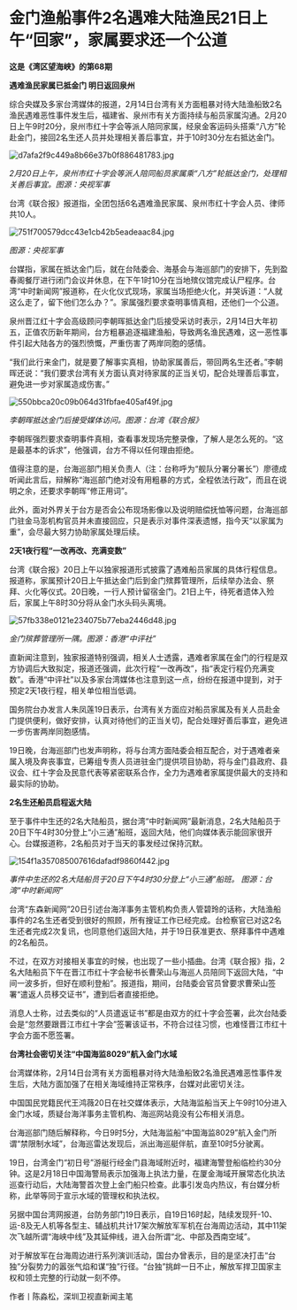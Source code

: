 # 金门渔船事件2名遇难大陆渔民21日上午“回家”，家属要求还一个公道

**这是《湾区望海峡》的第68期**

**遇难渔民家属已抵金门 明日返回泉州**

综合央媒及多家台湾媒体的报道，2月14日台湾有关方面粗暴对待大陆渔船致2名渔民遇难恶性事件发生后，福建省、泉州市有关方面持续与船员家属沟通。2月20日上午9时20分，泉州市红十字会等派人陪同家属，经泉金客运码头搭乘“八方”轮赴金门，接回2名生还人员并处理相关善后事宜，并于10时30分左右抵达金门。

![d7afa2f9c449a8b66e37b0f886481783.jpg](https://raw.githubusercontent.com/qqhsx/qqnews_image/main/2024/02/20/金门渔船事件2名遇难大陆渔民21日上午“回家”，家属要求还一个公道/d7afa2f9c449a8b66e37b0f886481783.jpg)

_2月20日上午，泉州市红十字会等派人陪同船员家属乘“八方”轮抵达金门，处理相关善后事宜。图源：央视军事_

台湾《联合报》报道指，全团包括6名遇难渔民家属、泉州市红十字会人员、律师共10人。

![751f700579dcc43e1cb42b5eadeaac84.jpg](https://raw.githubusercontent.com/qqhsx/qqnews_image/main/2024/02/20/金门渔船事件2名遇难大陆渔民21日上午“回家”，家属要求还一个公道/751f700579dcc43e1cb42b5eadeaac84.jpg)

_图源：央视军事_

台媒指，家属在抵达金门后，就在台陆委会、海基会与海巡部门的安排下，先到盈春阁餐厅进行闭门会议并休息，在下午1时10分在当地殡仪馆完成认尸程序。台湾“中时新闻网”报道称，在火化仪式现场，家属当场拒绝火化，并哭诉道：“人就这么走了，留下他们怎么办？”。家属强烈要求查明事情真相，还他们一个公道。

泉州晋江红十字会高级顾问李朝晖抵达金门后接受采访时表示，2月14日大年初五，正值农历新年期间，台方粗暴追逐福建渔船，导致两名渔民遇难，这一恶性事件引起大陆各方的强烈愤慨，严重伤害了两岸同胞的感情。

“我们此行来金门，就是要了解事实真相，协助家属善后，带回两名生还者。”李朝晖还说：“我们要求台湾有关方面认真对待家属的正当关切，配合处理善后事宜，避免进一步对家属造成伤害。”

![550bbca20c09b064d31fbfae405af49f.jpg](https://raw.githubusercontent.com/qqhsx/qqnews_image/main/2024/02/20/金门渔船事件2名遇难大陆渔民21日上午“回家”，家属要求还一个公道/550bbca20c09b064d31fbfae405af49f.jpg)

 _李朝晖抵达金门后接受媒体访问。图源：台湾《联合报》_

李朝晖强烈要求查明事件真相，查看事发现场完整录像，了解人是怎么死的。“这是最基本的诉求”，他强调，台方不得以任何理由拒绝。

值得注意的是，台海巡部门相关负责人（注：台称呼为“舰队分署分署长”）廖德成听闻此言后，辩解称“海巡部门绝对没有用粗暴的方式，全程依法行政”，而且在说明之余，还要求李朝晖“修正用词”。

此外，面对外界关于台方是否会公布现场影像以及说明赔偿抚恤等问题，台海巡部门驻金马澎机构官员并未直接回应，只是表示对事件深表遗憾，指今天“以家属为重”，会尽最大努力协助家属处理后续。

**2天1夜行程“一改再改、充满变数”**

台湾《联合报》20日上午以独家报道形式披露了遇难船员家属的具体行程信息。报道称，家属预计20日上午抵达金门后到金门殡葬管理所，后续举办法会、祭拜、火化等仪式。20日晚，一行人预计留宿金门。21日上午，待死者遗体入殓后，家属上午8时30分将从金门水头码头离境。

![57fb338e0121e234075b77eba2446d48.jpg](https://raw.githubusercontent.com/qqhsx/qqnews_image/main/2024/02/20/金门渔船事件2名遇难大陆渔民21日上午“回家”，家属要求还一个公道/57fb338e0121e234075b77eba2446d48.jpg)

 _金门殡葬管理所一隅。图源：香港“中评社”_

直新闻注意到，独家报道特别强调，相关人士透露，遇难者家属在金门的行程是双方协调后大致拟定，报道还强调，此次行程“一改再改”，指“表定行程仍充满变数”。香港“中评社”以及多家台湾媒体也注意到这一点，纷纷在报道中提到，对于预定2天1夜行程，相关单位相当低调。

国务院台办发言人朱凤莲19日表示，台湾有关方面应对船员家属及有关人员赴金门提供便利，做好安排，认真对待他们的正当关切，配合处理好善后事宜，避免进一步伤害两岸同胞感情。

19日晚，台海巡部门也发声明称，将与台湾方面陆委会相互配合，对于遇难者亲属入境及奔丧事宜，已筹组专责人员进驻金门提供项目协助，将与金门县政府、县议会、红十字会及民意代表等紧密联系合作，全力为遇难者家属提供最大的支持和最实际的协助。

**2名生还船员启程返大陆**

至于事件中生还的2名大陆船员，据台湾“中时新闻网”最新消息，2名大陆船员于20日下午4时30分登上“小三通”船班，返回大陆，他们向媒体表示能回家很开心。台媒报道称，2名船员对于当天的事发经过保持沉默。

![154f1a357085007616dafadf9860f442.jpg](https://raw.githubusercontent.com/qqhsx/qqnews_image/main/2024/02/20/金门渔船事件2名遇难大陆渔民21日上午“回家”，家属要求还一个公道/154f1a357085007616dafadf9860f442.jpg)

 _事件中生还的2名大陆船员于20日下午4时30分登上“小三通”船班。 图源：台湾“中时新闻网”_

台湾“东森新闻网”20日引述台海洋事务主管机构负责人管碧玲的话称，大陆渔船事件的2名生还者受到很好的照顾，所有搜证工作已经完成。台检察官已对这2名生还者完成2次复讯，也同意他们返回大陆，并于19日获准更衣、祭拜事件中遇难的2名船员。

不过，在双方对接相关事宜的时候，也出现了一些小插曲。台湾《联合报》指，2名大陆船员下午在晋江市红十字会秘书长曹荣山与海巡人员陪同下返回大陆，“中间一波多折，但好在顺利登船”。报道指，期间，台陆委会官员曾要求曹荣山签署“遣返人员移交证书”，遭到后者直接拒绝。

消息人士称，过去类似的“人员遣返证书”都是由双方的红十字会签署，此次台陆委会是“忽然要跟晋江市红十字会”签署该证书，不符合过往习惯，也难怪晋江市红十字会方面不愿签署。

**台湾社会密切关注“中国海监8029”航入金门水域**

台湾媒体称，2月14日台湾有关方面粗暴对待大陆渔船致2名渔民遇难恶性事件发生后，大陆方面加强了在相关海域维持正常秩序，台媒对此密切关注。

中国国民党籍民代王鸿薇20日在社交媒体表示，大陆海监船当天上午9时10分进入金门水域，质疑台海洋事务主管机构、海巡网站竟没有公布相关消息。

台海巡部门随后解释称，今日9时5分，大陆海监船“中国海监8029”航入金门所谓“禁限制水域”，台海巡雷达发现后，派出海巡艇伴航，直至10时5分驶离。

19日，台湾金门“初日号”游艇行经金门县海域附近时，福建海警登船临检约30分钟。这是2月18日中国海警局表示加强海上执法力量，在厦金海域开展常态化执法巡查行动后，大陆海警首次登上金门船只检查。此事引发岛内热议，有台媒分析称，此举等同于宣示水域的管理权和执法权。

另据中国台湾网报道，台防务部门19日表示，自19日16时起，陆续发现歼-10、运-8及无人机等各型主、辅战机共计17架次解放军军机在台海周边活动，其中11架次飞越所谓“海峡中线”及其延伸线，进入台所谓“北、中部及西南空域”。

对于解放军在台海周边进行系列演训活动，国台办曾表示，目的是坚决打击“台独”分裂势力的嚣张气焰和谋“独”行径。“台独”挑衅一日不止，解放军捍卫国家主权和领土完整的行动就一刻不停。

作者丨陈淼松，深圳卫视直新闻主笔

